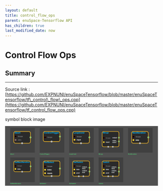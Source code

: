 ```yaml
--- 
layout: default 
title: control_flow_ops 
parent: enuSpace-Tensorflow API 
has_children: true 
last_modified_date: now 
--- 
```


# Control Flow Ops

## Summary

---

Source link : [https://github.com/EXPNUNI/enuSpaceTensorflow/blob/master/enuSpaceTensorflow/tf\_control\_flow\_ops.cpp](https://github.com/EXPNUNI/enuSpaceTensorflow/blob/master/enuSpaceTensorflow/tf_control_flow_ops.cpp)

symbol block image 

![](./assets/tf_control_flow_ops_symbols.png)

